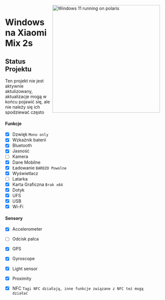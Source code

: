 <img align="right" src="https://github.com/n00b69/woa-polaris/blob/main/polaris.png" width="350" alt="Windows 11 running on polaris">

# Windows na Xiaomi Mix 2s

## Status Projektu
Ten projekt nie jest aktywnie aktulizowany, aktualizacje mogą w końcu pojawić się, ale nie należy się ich spodziewać często

#### Funkcje
- [x] Dzwięk ```Mono only```
- [X] Wzkaźnik baterii
- [x] Bluetooth
- [x] Jasność 
- [ ] Kamera
- [x] Dane Mobilne
- [x] Ładowanie ```BARDZO Powolne```
- [x] Wyświetlacz
- [ ] Latarka
- [x] Karta Graficzna  ```Brak x64```
- [x] Dotyk 
- [x] UFS
- [x] USB
- [x] Wi-Fi

#### Sensory
- [x] Accelerometer
- [ ] Odcisk palca
- [x] GPS
- [x] Gyroscope
- [x] Light sensor
- [x] Proximity
- [X] NFC ```Tagi NFC działają, inne funkcje związane z NFC też mogą działać```
      














